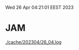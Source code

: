 Wed 26 Apr 04:21:01 EEST 2023
# JAM
<a href='./cache/202304/26_04.log'>./cache/202304/26_04.log</a>
